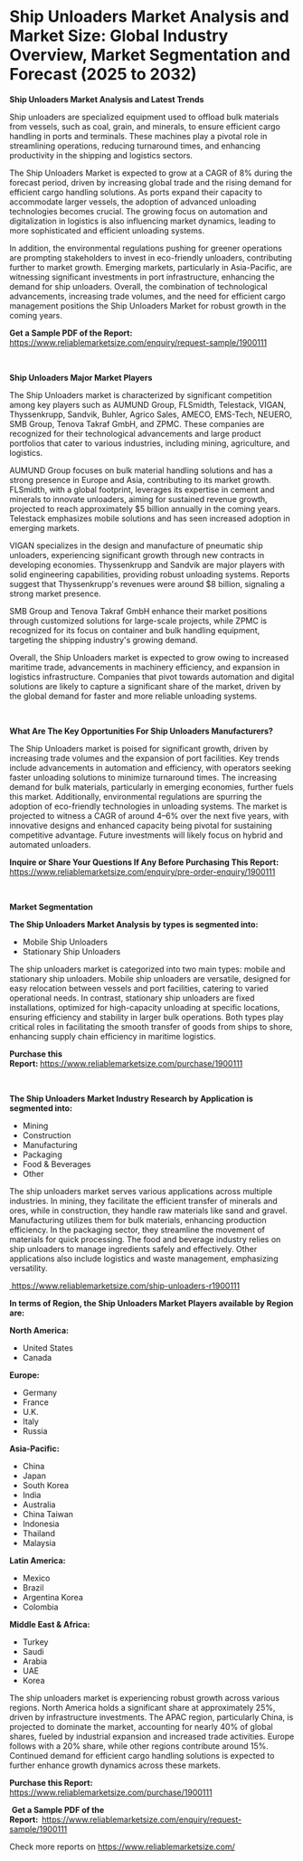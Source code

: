 <p><h1>Ship Unloaders Market Analysis and Market Size: Global Industry Overview, Market Segmentation and Forecast (2025 to 2032)</h1></p><p><strong>Ship Unloaders Market Analysis and Latest Trends</strong></p>
<p><p>Ship unloaders are specialized equipment used to offload bulk materials from vessels, such as coal, grain, and minerals, to ensure efficient cargo handling in ports and terminals. These machines play a pivotal role in streamlining operations, reducing turnaround times, and enhancing productivity in the shipping and logistics sectors.</p><p>The Ship Unloaders Market is expected to grow at a CAGR of 8% during the forecast period, driven by increasing global trade and the rising demand for efficient cargo handling solutions. As ports expand their capacity to accommodate larger vessels, the adoption of advanced unloading technologies becomes crucial. The growing focus on automation and digitalization in logistics is also influencing market dynamics, leading to more sophisticated and efficient unloading systems.</p><p>In addition, the environmental regulations pushing for greener operations are prompting stakeholders to invest in eco-friendly unloaders, contributing further to market growth. Emerging markets, particularly in Asia-Pacific, are witnessing significant investments in port infrastructure, enhancing the demand for ship unloaders. Overall, the combination of technological advancements, increasing trade volumes, and the need for efficient cargo management positions the Ship Unloaders Market for robust growth in the coming years.</p></p>
<p><strong>Get a Sample PDF of the Report:&nbsp;</strong> <a href="https://www.reliablemarketsize.com/enquiry/request-sample/1900111?utm_campaign=2457&utm_medium=2&utm_source=Github&utm_content=ia&utm_term=11042025&utm_id=ship-unloaders">https://www.reliablemarketsize.com/enquiry/request-sample/1900111</a></p>
<p>&nbsp;</p>
<p><strong>Ship Unloaders Major Market Players</strong></p>
<p><p>The Ship Unloaders market is characterized by significant competition among key players such as AUMUND Group, FLSmidth, Telestack, VIGAN, Thyssenkrupp, Sandvik, Buhler, Agrico Sales, AMECO, EMS-Tech, NEUERO, SMB Group, Tenova Takraf GmbH, and ZPMC. These companies are recognized for their technological advancements and large product portfolios that cater to various industries, including mining, agriculture, and logistics.</p><p>AUMUND Group focuses on bulk material handling solutions and has a strong presence in Europe and Asia, contributing to its market growth. FLSmidth, with a global footprint, leverages its expertise in cement and minerals to innovate unloaders, aiming for sustained revenue growth, projected to reach approximately $5 billion annually in the coming years. Telestack emphasizes mobile solutions and has seen increased adoption in emerging markets.</p><p>VIGAN specializes in the design and manufacture of pneumatic ship unloaders, experiencing significant growth through new contracts in developing economies. Thyssenkrupp and Sandvik are major players with solid engineering capabilities, providing robust unloading systems. Reports suggest that Thyssenkrupp's revenues were around $8 billion, signaling a strong market presence. </p><p>SMB Group and Tenova Takraf GmbH enhance their market positions through customized solutions for large-scale projects, while ZPMC is recognized for its focus on container and bulk handling equipment, targeting the shipping industry's growing demand.</p><p>Overall, the Ship Unloaders market is expected to grow owing to increased maritime trade, advancements in machinery efficiency, and expansion in logistics infrastructure. Companies that pivot towards automation and digital solutions are likely to capture a significant share of the market, driven by the global demand for faster and more reliable unloading systems.</p></p>
<p>&nbsp;</p>
<p><strong>What Are The Key Opportunities For Ship Unloaders Manufacturers?</strong></p>
<p><p>The Ship Unloaders market is poised for significant growth, driven by increasing trade volumes and the expansion of port facilities. Key trends include advancements in automation and efficiency, with operators seeking faster unloading solutions to minimize turnaround times. The increasing demand for bulk materials, particularly in emerging economies, further fuels this market. Additionally, environmental regulations are spurring the adoption of eco-friendly technologies in unloading systems. The market is projected to witness a CAGR of around 4–6% over the next five years, with innovative designs and enhanced capacity being pivotal for sustaining competitive advantage. Future investments will likely focus on hybrid and automated unloaders.</p></p>
<p><strong>Inquire or Share Your Questions If Any Before Purchasing This Report:</strong> <a href="https://www.reliablemarketsize.com/enquiry/pre-order-enquiry/1900111?utm_campaign=2457&utm_medium=2&utm_source=Github&utm_content=ia&utm_term=11042025&utm_id=ship-unloaders">https://www.reliablemarketsize.com/enquiry/pre-order-enquiry/1900111</a></p>
<p>&nbsp;</p>
<p><strong>Market Segmentation</strong></p>
<p><strong>The Ship Unloaders Market Analysis by types is segmented into:</strong></p>
<p><ul><li>Mobile Ship Unloaders</li><li>Stationary Ship Unloaders</li></ul></p>
<p><p>The ship unloaders market is categorized into two main types: mobile and stationary ship unloaders. Mobile ship unloaders are versatile, designed for easy relocation between vessels and port facilities, catering to varied operational needs. In contrast, stationary ship unloaders are fixed installations, optimized for high-capacity unloading at specific locations, ensuring efficiency and stability in larger bulk operations. Both types play critical roles in facilitating the smooth transfer of goods from ships to shore, enhancing supply chain efficiency in maritime logistics.</p></p>
<p><strong>Purchase this Report:&nbsp;</strong><a href="https://www.reliablemarketsize.com/purchase/1900111?utm_campaign=2457&utm_medium=2&utm_source=Github&utm_content=ia&utm_term=11042025&utm_id=ship-unloaders">https://www.reliablemarketsize.com/purchase/1900111</a></p>
<p>&nbsp;</p>
<p><strong>The Ship Unloaders Market Industry Research by Application is segmented into:</strong></p>
<p><ul><li>Mining</li><li>Construction</li><li>Manufacturing</li><li>Packaging</li><li>Food & Beverages</li><li>Other</li></ul></p>
<p><p>The ship unloaders market serves various applications across multiple industries. In mining, they facilitate the efficient transfer of minerals and ores, while in construction, they handle raw materials like sand and gravel. Manufacturing utilizes them for bulk materials, enhancing production efficiency. In the packaging sector, they streamline the movement of materials for quick processing. The food and beverage industry relies on ship unloaders to manage ingredients safely and effectively. Other applications also include logistics and waste management, emphasizing versatility.</p></p>
<p><a href="https://www.reliablemarketsize.com/ship-unloaders-r1900111?utm_campaign=2457&utm_medium=2&utm_source=Github&utm_content=ia&utm_term=11042025&utm_id=ship-unloaders">&nbsp;https://www.reliablemarketsize.com/ship-unloaders-r1900111</a></p>
<p><strong>In terms of Region, the Ship Unloaders Market Players available by Region are:</strong></p>
<p>
    <p> <strong> North America: </strong>
        <ul>
            <li>United States</li>
            <li>Canada</li>
        </ul>
        </p> 
    <p> <strong> Europe: </strong>
        <ul>
            <li>Germany</li>
            <li>France</li>
            <li>U.K.</li>
            <li>Italy</li>
            <li>Russia</li>
        </ul>
        </p> 
    <p> <strong> Asia-Pacific: </strong>
        <ul>
            <li>China</li>
            <li>Japan</li>
            <li>South Korea</li>
            <li>India</li>
            <li>Australia</li>
            <li>China Taiwan</li>
            <li>Indonesia</li>
            <li>Thailand</li>
            <li>Malaysia</li>
        </ul>
        </p> 
    <p> <strong> Latin America: </strong>
        <ul>
            <li>Mexico</li>
            <li>Brazil</li>
            <li>Argentina Korea</li>
            <li>Colombia</li>
        </ul>
        </p> 
    <p> <strong> Middle East & Africa: </strong>
        <ul>
            <li>Turkey</li>
            <li>Saudi</li>
            <li>Arabia</li>
            <li>UAE</li>
            <li>Korea</li>
        </ul>
    </p>
    </p>
<p><p>The ship unloaders market is experiencing robust growth across various regions. North America holds a significant share at approximately 25%, driven by infrastructure investments. The APAC region, particularly China, is projected to dominate the market, accounting for nearly 40% of global shares, fueled by industrial expansion and increased trade activities. Europe follows with a 20% share, while other regions contribute around 15%. Continued demand for efficient cargo handling solutions is expected to further enhance growth dynamics across these markets.</p></p>
<p><strong>Purchase this Report: </strong><a href="https://www.reliablemarketsize.com/purchase/1900111?utm_campaign=2457&utm_medium=2&utm_source=Github&utm_content=ia&utm_term=11042025&utm_id=ship-unloaders">https://www.reliablemarketsize.com/purchase/1900111</a></p>
<p>&nbsp;<strong>Get a Sample PDF of the Report:&nbsp;&nbsp;</strong><a href="https://www.reliablemarketsize.com/enquiry/request-sample/1900111?utm_campaign=2457&utm_medium=2&utm_source=Github&utm_content=ia&utm_term=11042025&utm_id=ship-unloaders">https://www.reliablemarketsize.com/enquiry/request-sample/1900111</a></p>
<p><strong></strong></p>
<p>Check more reports on <a href="https://www.reliablemarketsize.com/?utm_campaign=2457&utm_medium=2&utm_source=Github&utm_content=ia&utm_term=11042025&utm_id=ship-unloaders">https://www.reliablemarketsize.com/</a></p>